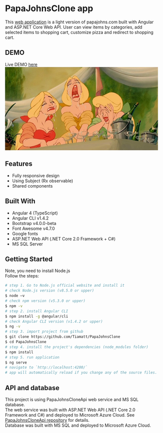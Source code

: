 # PapaJohnsClone app
This [web application](https://tiamatt.github.io/PapaJohnsClone) is a light version of papajohns.com built with Angular and ASP.NET Core Web API. User can view items by categories, add selected items to shopping cart, customize pizza and redirect to shopping cart.


## DEMO
Live DEMO [here](https://tiamatt.github.io/PapaJohnsClone) </br>
![PapaJohnsCloneScreenshot](/src/assets/otherImages/error.jpg?raw=true "PapaJohnsClone Screenshot")


## Features
* Fully responsive design
* Using Subject (Rx observable)
* Shared components


## Built With
* Angular 4 (TypeScript)
* Angular CLI v1.4.2
* Bootstrap v4.0.0-beta
* Font Awesome v4.7.0
* Google fonts
* ASP.NET Web API (.NET Core 2.0 Framework + C#)
* MS SQL Server


## Getting Started
Note, you need to install Node.js </br>
Follow the steps:
```bash
# step 1. Go to Node.js official website and install it
# check Node.js version (v8.5.0 or upper)
$ node –v
# check npm version (v5.3.0 or upper)
$ npm -v
# step 2. install Angular CLI
$ npm install -g @angular/cli
# check Angular CLI version (v1.4.2 or upper)
$ ng -v
# step 3. import project from github 
$ git clone https://github.com/Tiamatt/PapaJohnsClone
$ cd PapaJohnsClone
# step 4. install the project's dependencies (node_modules folder)
$ npm install
# step 5. run application
$ ng serve
# navigate to `http://localhost:4200/`
# app will automatically reload if you change any of the source files.
```

## API and database
This project is using PapaJohnsCloneApi web service and MS SQL database. </br>
The web service was built with ASP.NET Web API (.NET Core 2.0 Framework and C#) and deployed to Microsoft Azure Cloud. See  [PapaJohnsCloneApi repository](https://github.com/Tiamatt/PapaJohnsCloneApi) for details. </br>
Database was built with MS SQL and deployed to Microsoft Azure Cloud. </br>
